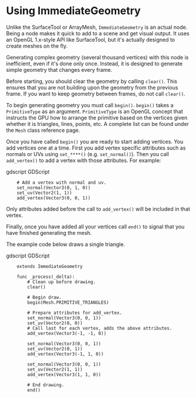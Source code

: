 

# Using ImmediateGeometry

Unlike the SurfaceTool or ArrayMesh, `ImmediateGeometry` is an actual
node. Being a node makes it quick to add to a scene and get visual output. It uses an OpenGL 1.x-style
API like SurfaceTool, but it's actually designed to create meshes on the fly.

Generating complex geometry (several thousand vertices) with this node is inefficient, even if it's
done only once. Instead, it is designed to generate simple geometry that changes every frame.

Before starting, you should clear the geometry by calling `clear()`. This ensures that
you are not building upon the geometry from the previous frame. If you want to keep geometry between frames, do
not call `clear()`.

To begin generating geometry you must call `begin()`. `begin()` takes a `PrimitiveType` as an argument.
`PrimitiveType` is an OpenGL concept that instructs the GPU how to arrange the primitive based on the
vertices given whether it is triangles, lines, points, etc. A complete list can be found under
the `Mesh` class reference page.

Once you have called `begin()` you are ready to start adding vertices. You add vertices one at a time.
First you add vertex specific attributes such as normals or UVs using `set_****()` (e.g. `set_normal()`).
Then you call `add_vertex()` to add a vertex with those attributes. For example:

gdscript GDScript

```
    # Add a vertex with normal and uv.
    set_normal(Vector3(0, 1, 0))
    set_uv(Vector2(1, 1))
    add_vertex(Vector3(0, 0, 1))
```

Only attributes added before the call to `add_vertex()` will be included in that vertex.

Finally, once you have added all your vertices call `end()` to signal that you have finished generating the mesh.

The example code below draws a single triangle.

gdscript GDScript

```
    extends ImmediateGeometry

    func _process(_delta):
        # Clean up before drawing.
        clear()

        # Begin draw.
        begin(Mesh.PRIMITIVE_TRIANGLES)

        # Prepare attributes for add_vertex.
        set_normal(Vector3(0, 0, 1))
        set_uv(Vector2(0, 0))
        # Call last for each vertex, adds the above attributes.
        add_vertex(Vector3(-1, -1, 0))

        set_normal(Vector3(0, 0, 1))
        set_uv(Vector2(0, 1))
        add_vertex(Vector3(-1, 1, 0))

        set_normal(Vector3(0, 0, 1))
        set_uv(Vector2(1, 1))
        add_vertex(Vector3(1, 1, 0))

        # End drawing.
        end()
```
